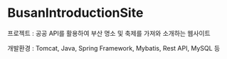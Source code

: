 # BusanIntroductionSite
프로젝트 : 공공 API를 활용하여 부산 명소 및 축제를 가져와 소개하는 웹사이트

개발환경 : Tomcat, Java, Spring Framework, Mybatis, Rest API, MySQL 등
